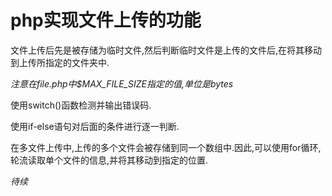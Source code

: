 # php实现文件上传的功能
文件上传后先是被存储为临时文件,然后判断临时文件是上传的文件后,在将其移动到上传所指定的文件夹中.

*注意在file.php中$MAX_FILE_SIZE指定的值,单位是bytes*

使用switch()函数检测并输出错误码.

使用if-else语句对后面的条件进行逐一判断.

在多文件上传中,上传的多个文件会被存储到同一个数组中.因此,可以使用for循环,轮流读取单个文件的信息,并将其移动到指定的位置.

*待续*
